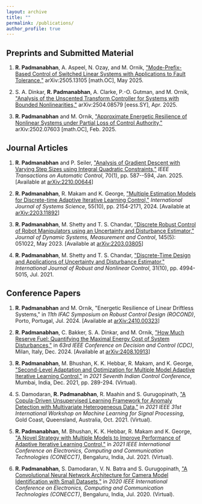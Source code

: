 ```yaml
---
layout: archive
title: ""
permalink: /publications/
author_profile: true
---
```


Preprints and Submitted Material
------

1. **R. Padmanabhan**, A. Aspeel, N. Ozay, and M. Ornik, ["Mode-Prefix-Based Control of Switched Linear Systems with Applications to Fault Tolerance,"](https://arxiv.org/abs/2505.13105) arXiv:2505.13105 [math.OC], May 2025.

1. S. A. Dinkar, **R. Padmanabhan**, A. Clarke, P.-O. Gutman, and M. Ornik, ["Analysis of the Unscented Transform Controller for Systems with Bounded Nonlinearities,"](https://arxiv.org/abs/2504.08579) arXiv:2504.08579 [eess.SY], Apr. 2025.

1. **R. Padmanabhan** and M. Ornik, ["Approximate Energetic Resilience of Nonlinear Systems under Partial Loss of Control Authority,"](https://arxiv.org/abs/2502.07603) arXiv:2502.07603 [math.OC], Feb. 2025.

Journal Articles
------
1. **R. Padmanabhan** and P. Seiler, ["Analysis of Gradient Descent with Varying Step Sizes using Integral Quadratic Constraints,"](https://ieeexplore.ieee.org/document/10623868) _IEEE Transactions on Automatic Control_, 70(1), pp. 587--594, Jan. 2025. \[Available at [arXiv:2210.00644](https://arxiv.org/abs/2210.00644)\]

2. **R. Padmanabhan**, R. Makam and K. George, ["Multiple Estimation Models for Discrete-time Adaptive Iterative Learning Control,"](https://www.tandfonline.com/doi/full/10.1080/00207721.2024.2335228) _International Journal of Systems Science_, 55(10), pp. 2154-2171, 2024. \[Available at [arXiv:2203.11892](https://arxiv.org/abs/2203.11892)\]

3. **R. Padmanabhan**, M. Shetty and T. S. Chandar, ["Discrete Robust Control of Robot Manipulators using an Uncertainty and Disturbance Estimator,"](https://asmedigitalcollection.asme.org/dynamicsystems/article/doi/10.1115/1.4062079/1160024/Discrete-Robust-Control-of-Robot-Manipulators) _Journal of Dynamic Systems, Measurement and Control_, 145(5): 051022, May 2023. \[Available at [arXiv:2203.03805](https://arxiv.org/abs/2203.03805)\]

4. **R. Padmanabhan**, M. Shetty and T. S. Chandar, ["Discrete-Time Design and Applications of Uncertainty and Disturbance Estimator,"](https://onlinelibrary.wiley.com/doi/10.1002/rnc.5518) _International Journal of Robust and Nonlinear Control_, 31(10), pp. 4994-5015, Jul. 2021.

Conference Papers
------
1. **R. Padmanabhan** and M. Ornik, "Energetic Resilience of Linear Driftless Systems," in _11th IFAC Symposium on Robust Control Design (ROCOND)_, Porto, Portugal, Jul. 2024. \[Available at [arXiv:2410.00323](https://arxiv.org/abs/2410.00323)\]

1. **R. Padmanabhan**, C. Bakker, S. A. Dinkar, and M. Ornik, ["How Much Reserve Fuel: Quantifying the Maximal Energy Cost of System Disturbances,"](https://ieeexplore.ieee.org/document/10886030) in _63rd IEEE Conference on Decision and Control (CDC)_, Milan, Italy, Dec. 2024. \[Available at [arXiv:2408.10913](https://arxiv.org/abs/2408.10913)\]

1. **R. Padmanabhan**, M. Bhushan, K. K. Hebbar, R. Makam, and K. George, ["Second-Level Adaptation and Optimization for Multiple Model Adaptive Iterative Learning Control,"](https://ieeexplore.ieee.org/abstract/document/9703125) in _2021 Seventh Indian Control Conference_, Mumbai, India, Dec. 2021, pp. 289-294. (Virtual).

1. S. Damodaran, **R. Padmanabhan**, R. Maahin and S. Gurugopinath, ["A Copula-Driven Unsupervised Learning Framework for Anomaly Detection with Multivariate Heterogeneous Data,"](https://ieeexplore.ieee.org/document/9596359) in _2021 IEEE 31st International Workshop on Machine Learning for Signal Processing_, Gold Coast, Queensland, Australia, Oct. 2021. (Virtual).

1. **R. Padmanabhan**, M. Bhushan, K. K. Hebbar, R. Makam and K. George, ["A Novel Strategy with Multiple Models to Improve Performance of Adaptive Iterative Learning Control,"](https://ieeexplore.ieee.org/document/9622359) in _2021 IEEE International Conference on Electronics, Computing and Communication Technologies (CONECCT)_, Bengaluru, India, Jul. 2021. (Virtual).

1. **R. Padmanabhan**, S. Damodaran, V. N. Batra and S. Gurugopinath, ["A Convolutional Neural Network Architecture for Camera Model Identification with Small Datasets,"](https://ieeexplore.ieee.org/document/9198595) in _2020 IEEE International Conference on Electronics, Computing and Communication Technologies (CONECCT)_, Bengaluru, India, Jul. 2020. (Virtual).